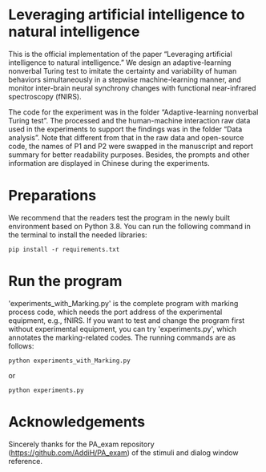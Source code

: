                                                                                                                                                                                                                    
# Leveraging artificial intelligence to natural intelligence
This is the official implementation of the paper “Leveraging artificial intelligence to natural intelligence.” We design an adaptive-learning nonverbal Turing test to imitate the certainty and variability of human behaviors simultaneously in a stepwise machine-learning manner, and monitor inter-brain neural synchrony changes with functional near-infrared spectroscopy (fNIRS).

The code for the experiment was in the folder “Adaptive-learning nonverbal Turing test”. The processed and the human-machine interaction raw data used in the experiments to support the findings was in the folder “Data analysis”. Note that different from that in the raw data and open-source code, the names of P1 and P2 were swapped in the manuscript and report summary for better readability purposes. Besides, the prompts and other information are displayed in Chinese during the experiments.

# Preparations
We recommend that the readers test the program in the newly built environment based on Python 3.8. You can run the following command in the terminal to install the needed libraries:
```
pip install -r requirements.txt
```

# Run the program
'experiments_with_Marking.py' is the complete program with marking process code, which needs the port address of the experimental equipment, e.g., fNIRS. If you want to test and change the program first without experimental equipment, you can try 'experiments.py', which annotates the marking-related codes. The running commands are as follows:
```
python experiments_with_Marking.py
```
or
```
python experiments.py
```

# Acknowledgements
Sincerely thanks for the PA_exam repository (https://github.com/AddiH/PA_exam) of the stimuli and dialog window reference.  
